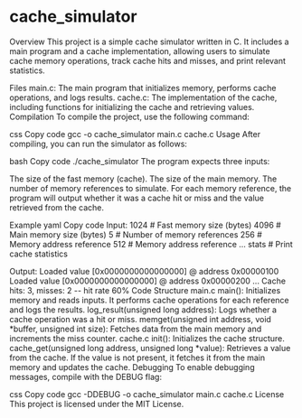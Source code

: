# cache_simulator

Overview
This project is a simple cache simulator written in C. It includes a main program and a cache implementation, allowing users to simulate cache memory operations, track cache hits and misses, and print relevant statistics.

Files
main.c: The main program that initializes memory, performs cache operations, and logs results.
cache.c: The implementation of the cache, including functions for initializing the cache and retrieving values.
Compilation
To compile the project, use the following command:

css
Copy code
gcc -o cache_simulator main.c cache.c
Usage
After compiling, you can run the simulator as follows:

bash
Copy code
./cache_simulator
The program expects three inputs:

The size of the fast memory (cache).
The size of the main memory.
The number of memory references to simulate.
For each memory reference, the program will output whether it was a cache hit or miss and the value retrieved from the cache.

Example
yaml
Copy code
Input:
1024      # Fast memory size (bytes)
4096      # Main memory size (bytes)
5         # Number of memory references
256       # Memory address reference
512       # Memory address reference
...
stats     # Print cache statistics

Output:
Loaded value [0x0000000000000000] @ address 0x00000100
Loaded value [0x0000000000000000] @ address 0x00000200
...
Cache hits: 3, misses: 2 -- hit rate 60%
Code Structure
main.c
main(): Initializes memory and reads inputs. It performs cache operations for each reference and logs the results.
log_result(unsigned long address): Logs whether a cache operation was a hit or miss.
memget(unsigned int address, void *buffer, unsigned int size): Fetches data from the main memory and increments the miss counter.
cache.c
init(): Initializes the cache structure.
cache_get(unsigned long address, unsigned long *value): Retrieves a value from the cache. If the value is not present, it fetches it from the main memory and updates the cache.
Debugging
To enable debugging messages, compile with the DEBUG flag:

css
Copy code
gcc -DDEBUG -o cache_simulator main.c cache.c
License
This project is licensed under the MIT License.

